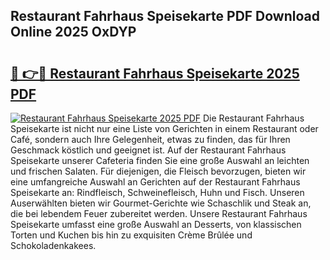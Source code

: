 ## Restaurant Fahrhaus Speisekarte PDF Download Online 2025 OxDYP

# <h2><a href="http://gceb0i.nevu.top/?p=Restaurant+Fahrhaus+Speisekarte">🔗 👉🔴 Restaurant Fahrhaus Speisekarte 2025 PDF</a></h2>

[![Restaurant Fahrhaus Speisekarte 2025 PDF](https://i.imgur.com/dBaPXMq.png)](http://gceb0i.nevu.top/?p=Restaurant+Fahrhaus+Speisekarte)
Die Restaurant Fahrhaus Speisekarte ist nicht nur eine Liste von Gerichten in einem Restaurant oder Café, sondern auch Ihre Gelegenheit, etwas zu finden, das für Ihren Geschmack köstlich und geeignet ist. Auf der Restaurant Fahrhaus Speisekarte unserer Cafeteria finden Sie eine große Auswahl an leichten und frischen Salaten. Für diejenigen, die Fleisch bevorzugen, bieten wir eine umfangreiche Auswahl an Gerichten auf der Restaurant Fahrhaus Speisekarte an: Rindfleisch, Schweinefleisch, Huhn und Fisch. Unseren Auserwählten bieten wir Gourmet-Gerichte wie Schaschlik und Steak an, die bei lebendem Feuer zubereitet werden. Unsere Restaurant Fahrhaus Speisekarte umfasst eine große Auswahl an Desserts, von klassischen Torten und Kuchen bis hin zu exquisiten Crème Brûlée und Schokoladenkakees.
